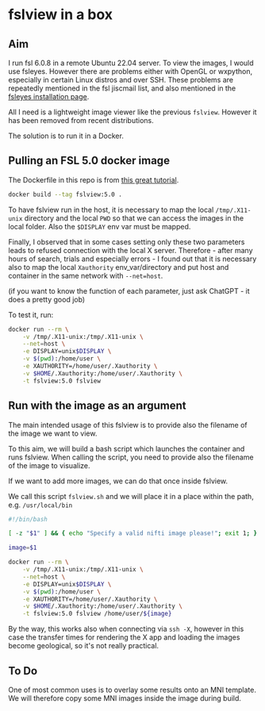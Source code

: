 # fslview in a box

## Aim
I run fsl 6.0.8 in a remote Ubuntu 22.04 server. To view the images, I would use fsleyes. However there are problems either with OpenGL or wxpython, especially in certain Linux distros and over SSH. These problems are repeatedly mentioned in the fsl jiscmail list, and also mentioned in the [fsleyes installation page](https://open.win.ox.ac.uk/pages/fsl/fsleyes/fsleyes/userdoc/install.html).

All I need is a lightweight image viewer like the previous `fslview`. However it has been removed from recent distributions.

The solution is to run it in a Docker.


## Pulling an FSL 5.0 docker image
The Dockerfile in this repo is from [this great tutorial](https://github.com/giulia-berto/docker-tutorial).

```bash
docker build --tag fslview:5.0 .
```

To have fslview run in the host, it is necessary to map the local `/tmp/.X11-unix` directory and the local `PWD` so that we can access the images in the local folder. Also the `$DISPLAY` env var must be mapped. 

Finally, I observed that in some cases setting only these two parameters leads to refused connection with the local X server. Therefore - after many hours of search, trials and especially errors - I found out that it is necessary also to map the local `Xauthority` env_var/directory and put host and container in the same network with `--net=host`. 

(if you want to know the function of each parameter, just ask ChatGPT - it does a pretty good job)

To test it, run:

```bash
docker run --rm \
    -v /tmp/.X11-unix:/tmp/.X11-unix \
    --net=host \
    -e DISPLAY=unix$DISPLAY \
    -v $(pwd):/home/user \
    -e XAUTHORITY=/home/user/.Xauthority \
    -v $HOME/.Xauthority:/home/user/.Xauthority \
    -t fslview:5.0 fslview
```

## Run with the image as an argument
The main intended usage of this fslview is to provide also the filename of the image we want to view.

To this aim, we will build a bash script which launches the container and runs fslview. When calling the script, you need to provide also the filename of the image to visualize.

If we want to add more images, we can do that once inside fslview.

We call this script `fslview.sh` and we will place it in a place within the path, e.g. `/usr/local/bin`


```bash
#!/bin/bash

[ -z "$1" ] && { echo "Specify a valid nifti image please!"; exit 1; }

image=$1

docker run --rm \
    -v /tmp/.X11-unix:/tmp/.X11-unix \
    --net=host \
    -e DISPLAY=unix$DISPLAY \
    -v $(pwd):/home/user \
    -e XAUTHORITY=/home/user/.Xauthority \
    -v $HOME/.Xauthority:/home/user/.Xauthority \
    -t fslview:5.0 fslview /home/user/${image}
```

By the way, this works also when connecting via `ssh -X`, however in this case the transfer times for rendering the X app and loading the images become geological, so it's not really practical.



## To Do
One of most common uses is to overlay some results onto an MNI template. We will therefore copy some MNI images inside the image during build.








